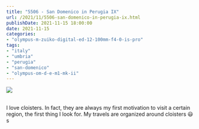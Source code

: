 ```yaml
---
title: "5506 - San Domenico in Perugia IX"
url: /2021/11/5506-san-domenico-in-perugia-ix.html
publishDate: 2021-11-15 18:00:00
date: 2021-11-15
categories:
- "olympus-m-zuiko-digital-ed-12-100mm-f4-0-is-pro"
tags:
- "italy"
- "umbria"
- "perugia"
- "san-domenico"
- "olympus-om-d-e-m1-mk-ii"
---
```

<div class="container">
<div class="center"><a target="_blank" href="https://d25zfm9zpd7gm5.cloudfront.net/1200x1200/2019/20190902_101635_lr.jpg"><img class="webfeedsFeaturedVisual" src="https://d25zfm9zpd7gm5.cloudfront.net/0600x0600/2019/20190902_101635_lr.jpg" /></a></div>
</div>
<br />

I love cloisters. In fact, they are always my first
motivation to visit a certain region, the first thing I look
for. My travels are organized around cloisters :smiley:s
